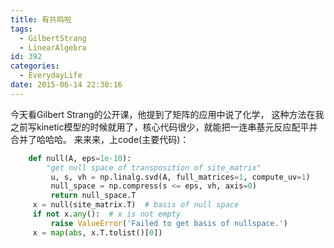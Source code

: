 ```yaml
---
title: 有共鸣啦
tags:
  - GilbertStrang
  - LinearAlgebra
id: 392
categories:
  - EverydayLife
date: 2015-06-14 22:30:16
---
```


今天看Gilbert Strang的公开课，他提到了矩阵的应用中说了化学，
这种方法在我之前写kinetic模型的时候就用了，核心代码很少，就能把一连串基元反应配平并合并了哈哈哈。
来来来，上code(主要代码)：
``` python
    def null(A, eps=1e-10):
        "get null space of transposition of site_matrix"
         u, s, vh = np.linalg.svd(A, full_matrices=1, compute_uv=1)
         null_space = np.compress(s <= eps, vh, axis=0)
         return null_space.T
     x = null(site_matrix.T)  # basis of null space
     if not x.any():  # x is not empty
         raise ValueError('Failed to get basis of nullspace.')
     x = map(abs, x.T.tolist()[0])
```
